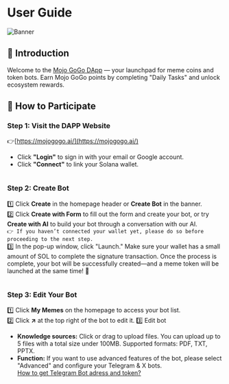 # User Guide

![Banner](../assets/white-paper/1.jpg)

## 📌 Introduction
Welcome to the [Mojo GoGo DApp](https://mojogogo.ai/) — your launchpad for meme coins and token bots. Earn Mojo GoGo points by completing "Daily Tasks" and unlock ecosystem rewards.

## 📌 How to Participate

### Step 1: Visit the DAPP Website
👉[https://mojogogo.ai/](https://mojogogo.ai/)
- Click **"Login"** to sign in with your email or Google account.
- Click **"Connect"** to link your Solana wallet.<br/>

<div class="img-center">
  <img src="../assets/user-guide/1.png" alt="">
</div>


### Step 2: Create Bot

1️⃣ Click **Create** in the homepage header or **Create Bot** in the banner.<br/>
2️⃣ Click **Create with Form** to fill out the form and create your bot, or try **Create with AI** to build your bot through a conversation with our AI.<br/>
``👉 If you haven’t connected your wallet yet, please do so before proceeding to the next step.``<br/>
3️⃣ In the pop-up window, click "Launch." Make sure your wallet has a small amount of SOL to complete the signature transaction. Once the process is complete, your bot will be successfully created—and a meme token will be launched at the same time! 🚀

<div class="img-center">
  <img src="../assets/user-guide/2.png" alt="">
</div>

<div class="img-center">
  <img src="../assets/user-guide/3.png" alt="">
</div>

### Step 3: Edit Your Bot
1️⃣ Click **My Memes** on the homepage to access your bot list.<br/>
2️⃣ Click **↗** at the top right of the bot to edit it.
3️⃣ Edit bot
- **Knowledge sources:**
Click or drag to upload files. You can upload up to 5 files with a total size under 100MB. Supported formats: PDF, TXT, PPTX.
- **Function:** If you want to use advanced features of the bot, please select "Advanced" and configure your Telegram & X bots.<br/>
[How to get Telegram Bot adress and token?](https://www.siteguarding.com/en/how-to-get-telegram-bot-api-token)

<div class="img-center">
  <img src="../assets/user-guide/4.png" alt="">
</div>